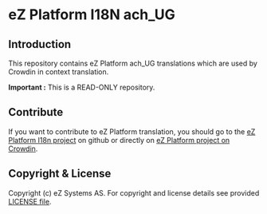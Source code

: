 # eZ Platform I18N ach_UG

## Introduction

This repository contains eZ Platform ach_UG translations which are used by Crowdin in context translation.

**Important :** This is a READ-ONLY repository.

## Contribute

If you want to contribute to eZ Platform translation, you should go to the [eZ Platform I18n project][ezplatform-i18n] 
on github or directly on [eZ Platform project on Crowdin][crowdin-ezplatform].

## Copyright & License

Copyright (c) eZ Systems AS. For copyright and license details see provided [LICENSE file][licence].
 
[ezplatform-i18n]: https://github.com/ezsystems/ezplatform-i18n
[crowdin-ezplatform]: https://crowdin.com/project/ez-platform
[licence]: https://github.com/ezsystems/ezplatform-i18n/blob/master/LICENCE
